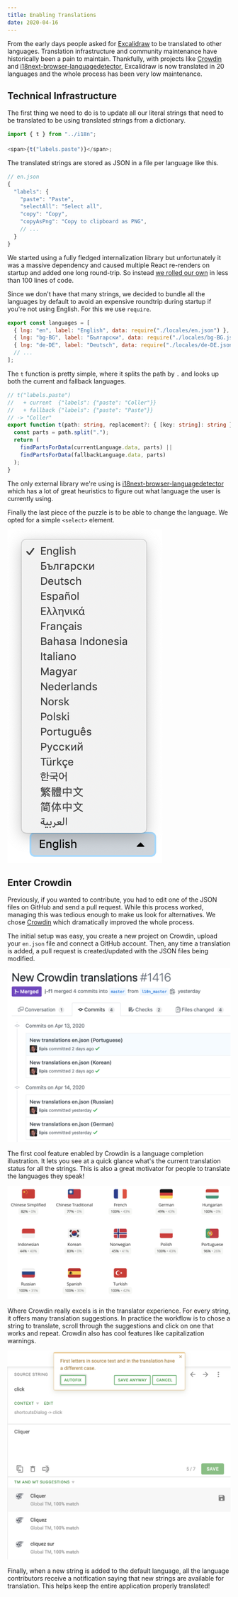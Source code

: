 ```yaml
---
title: Enabling Translations
date: 2020-04-16
---
```


From the early days people asked for [Excalidraw](https://excalidraw.com) to be translated to other languages. Translation infrastructure and community maintenance have historically been a pain to maintain. Thankfully, with projects like [Crowdin](https://crowdin.com/project/excalidraw) and [i18next-browser-languagedetector](https://github.com/i18next/i18next-browser-languageDetector), Excalidraw is now translated in 20 languages and the whole process has been very low maintenance.

<!-- end -->

## Technical Infrastructure

The first thing we need to do is to update all our literal strings that need to be translated to be using translated strings from a dictionary.

```js
import { t } from "../i18n";

<span>{t("labels.paste")}</span>;
```

The translated strings are stored as JSON in a file per language like this.

```js
// en.json
{
  "labels": {
    "paste": "Paste",
    "selectAll": "Select all",
    "copy": "Copy",
    "copyAsPng": "Copy to clipboard as PNG",
    // ...
  }
}
```

We started using a fully fledged internalization library but unfortunately it was a massive dependency and caused multiple React re-renders on startup and added one long round-trip. So instead [we rolled our own](https://github.com/excalidraw/excalidraw/blob/0ffbde77ac3c10b04b05328a793e753ed33ed736/src/i18n.ts) in less than 100 lines of code.

Since we don't have that many strings, we decided to bundle all the languages by default to avoid an expensive roundtrip during startup if you're not using English. For this we use `require`.

```js
export const languages = [
  { lng: "en", label: "English", data: require("./locales/en.json") },
  { lng: "bg-BG", label: "Български", data: require("./locales/bg-BG.json") },
  { lng: "de-DE", label: "Deutsch", data: require("./locales/de-DE.json") },
  // ...
];
```

The `t` function is pretty simple, where it splits the path by `.` and looks up both the current and fallback languages.

```ts
// t("labels.paste")
//   + current  {"labels": {"paste": "Coller"}}
//   + fallback {"labels": {"paste": "Paste"}}
// -> "Coller"
export function t(path: string, replacement?: { [key: string]: string }) {
  const parts = path.split(".");
  return (
    findPartsForData(currentLanguage.data, parts) ||
    findPartsForData(fallbackLanguage.data, parts)
  );
}
```

The only external library we're using is [i18next-browser-languagedetector](https://github.com/i18next/i18next-browser-languageDetector) which has a lot of great heuristics to figure out what language the user is currently using.

Finally the last piece of the puzzle is to be able to change the language. We opted for a simple `<select>` element.

![Language selector](language-selector.png)

## Enter Crowdin

Previously, if you wanted to contribute, you had to edit one of the JSON files on GitHub and send a pull request. While this process worked, managing this was tedious enough to make us look for alternatives. We chose [Crowdin](https://crowdin.com) which dramatically improved the whole process.

The initial setup was easy, you create a new project on Crowdin, upload your `en.json` file and connect a GitHub account. Then, any time a translation is added, a pull request is created/updated with the JSON files being modified.

[![Pull Request](pull-request.png)](https://github.com/excalidraw/excalidraw/pull/1416/commits)

The first cool feature enabled by Crowdin is a language completion illustration. It lets you see at a quick glance what's the current translation status for all the strings. This is also a great motivator for people to translate the languages they speak!

[![Language Completion](language-completion.png)](https://crowdin.com/project/excalidraw)

Where Crowdin really excels is in the translator experience. For every string, it offers many translation suggestions. In practice the workflow is to chose a string to translate, scroll through the suggestions and click on one that works and repeat. Crowdin also has cool features like capitalization warnings.

![Translation Help](translation-help.png)

Finally, when a new string is added to the default language, all the language contributors receive a notification saying that new strings are available for translation. This helps keep the entire application properly translated!
